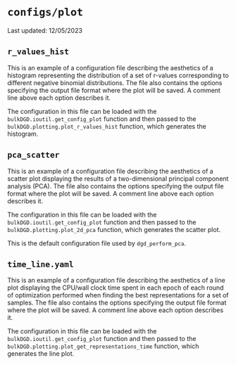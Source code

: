# `configs/plot`

Last updated: 12/05/2023

## `r_values_hist`

This is an example of a configuration file describing the aesthetics of a histogram representing the distribution of a set of r-values corresponding to different negative binomial distributions. The file also contains the options specifying the output file format where the plot will be saved. A comment line above each option describes it.

The configuration in this file can be loaded with the `bulkDGD.ioutil.get_config_plot` function and then passed to the `bulkDGD.plotting.plot_r_values_hist` function, which generates the histogram. 

## `pca_scatter`

This is an example of a configuration file describing the aesthetics of a scatter plot displaying the results of a two-dimensional principal component analysis (PCA). The file also contains the options specifying the output file format where the plot will be saved. A comment line above each option describes it.

The configuration in this file can be loaded with the `bulkDGD.ioutil.get_config_plot` function and then passed to the `bulkDGD.plotting.plot_2d_pca` function, which generates the scatter plot.

This is the default configuration file used by `dgd_perform_pca`.

## `time_line.yaml`

This is an example of a configuration file describing the aesthetics of a line plot displaying the CPU/wall clock time spent in each epoch of each round of optimization performed when finding the best representations for a set of samples. The file also contains the options specifying the output file format where the plot will be saved. A comment line above each option describes it.

The configuration in this file can be loaded with the `bulkDGD.ioutil.get_config_plot` function and then passed to the `bulkDGD.plotting.plot_get_representations_time` function, which generates the line plot.